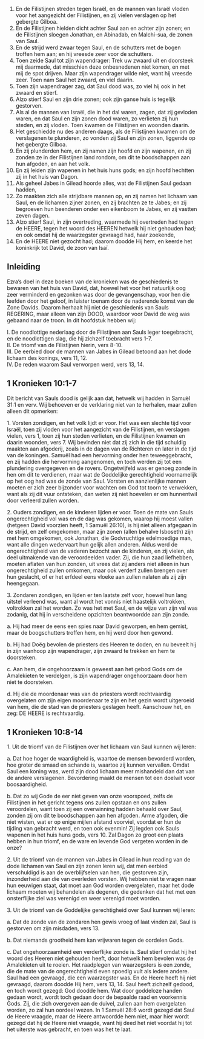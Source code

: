 1. En de Filistijnen streden tegen Israël, en de mannen van Israël vloden voor het aangezicht der Filistijnen, en zij vielen verslagen op het gebergte Gilboa. 
2. En de Filistijnen hielden dicht achter Saul aan en achter zijn zonen; en de Filistijnen sloegen Jonathan, en Abinadab, en Malchi-sua, de zonen van Saul. 
3. En de strijd werd zwaar tegen Saul, en de schutters met de bogen troffen hem aan; en hij vreesde zeer voor de schutters. 
4. Toen zeide Saul tot zijn wapendrager: Trek uw zwaard uit en doorsteek mij daarmede, dat misschien deze onbesnedenen niet komen, en met mij de spot drijven. Maar zijn wapendrager wilde niet, want hij vreesde zeer. Toen nam Saul het zwaard, en viel daarin. 
5. Toen zijn wapendrager zag, dat Saul dood was, zo viel hij ook in het zwaard en stierf. 
6. Alzo stierf Saul en zijn drie zonen; ook zijn ganse huis is tegelijk gestorven. 
7. Als al de mannen van Israël, die in het dal waren, zagen, dat zij gevloden waren, en dat Saul en zijn zonen dood waren, zo verlieten zij hun steden, en zij vloden. Toen kwamen de Filistijnen en woonden daarin. 
8. Het geschiedde nu des anderen daags, als de Filistijnen kwamen om de verslagenen te plunderen, zo vonden zij Saul en zijn zonen, liggende op het gebergte Gilboa. 
9. En zij plunderden hem, en zij namen zijn hoofd en zijn wapenen, en zij zonden ze in der Filistijnen land rondom, om dit te boodschappen aan hun afgoden, en aan het volk. 
10. En zij leiden zijn wapenen in het huis huns gods; en zijn hoofd hechtten zij in het huis van Dagon. 
11. Als geheel Jabes in Gilead hoorde alles, wat de Filistijnen Saul gedaan hadden, 
12. Zo maakten zich alle strijdbare mannen op, en zij namen het lichaam van Saul, en de lichamen zijner zonen, en zij brachten ze te Jabes; en zij begroeven hun beenderen onder een eikenboom te Jabes, en zij vastten zeven dagen. 
13. Alzo stierf Saul, in zijn overtreding, waarmede hij overtreden had tegen de HEERE, tegen het woord des HEEREN hetwelk hij niet gehouden had; en ook omdat hij de waarzegster gevraagd had, haar zoekende, 
14. En de HEERE niet gezocht had; daarom doodde Hij hem, en keerde het koninkrijk tot David, de zoon van Isaï. 

## Inleiding

Ezra’s doel in deze boeken van de kronieken was de geschiedenis te bewaren van het huis van David, dat, hoewel het voor het natuurlijk oog zeer verminderd en gezonken was door de gevangenschap, voor hen die leefden door het geloof, in luister toenam door de naderende komst van de Zone Davids. Daarom herhaalt hij niet de geschiedenis van Sauls REGERING, maar alleen van zijn DOOD, waardoor voor David de weg was gebaand naar de troon. In dit hoofdstuk hebben wij: 

I. De noodlottige nederlaag door de Filistijnen aan Sauls leger toegebracht, en de noodlottigen slag, die hij zichzelf toebracht vers 1-7.  
II. De triomf van de Filistijnen hierin, vers 8-10.  
III. De eerbied door de mannen van Jabes in Gilead betoond aan het dode lichaam des konings, vers 11, 12.  
IV. De reden waarom Saul verworpen werd, vers 13, 14.  

## 1 Kronieken 10:1-7 

Dit bericht van Sauls dood is gelijk aan dat, hetwelk wij hadden in Samuël 31:1 en verv. Wij behoeven er de verklaring niet van te herhalen, maar zullen alleen dit opmerken: 

1\. Vorsten zondigen, en het volk lijdt er voor. Het was een slechte tijd voor Israël, toen zij vloden voor het aangezicht van de Filistijnen, en verslagen vielen, vers 1, toen zij hun steden verlieten, en de Filistijnen kwamen en daarin woonden, vers 7. Wij bevinden niet dat zij zich in die tijd schuldig maakten aan afgoderij, zoals in de dagen van de Richteren en later in de tijd van de koningen. Samuël had een hervorming onder hen teweeggebracht, en zij hadden die hervorming aangenomen, en toch werden zij tot een plundering overgegeven en de rovers. Ongetwijfeld was er genoeg zonde in hen om dit te verdienen, maar wat de Goddelijke gerechtigheid voornamelijk op het oog had was de zonde van Saul. Vorsten en aanzienlijke mannen moeten er zich zeer bijzonder voor wachten om God tot toorn te verwekken, want als zij dit vuur ontsteken, dan weten zij niet hoevelen er om hunnentwil door verleerd zullen worden.

2\. Ouders zondigen, en de kinderen lijden er voor. Toen de mate van Sauls ongerechtigheid vol was en de dag was gekomen, waarop hij moest vallen (hetgeen David voorzien heeft, 1 Samuël 26:10), is hij niet alleen afgegaan in de strijd, en zelf omgekomen, maar zijn zonen (allen behalve Isboseth) zijn met hem omgekomen, ook Jonathan, die Godvruchtige edelmoedige man, want alle dingen wedervaart hun gelijk allen anderen. 
Aldus werd de ongerechtigheid van de vaderen bezocht aan de kinderen, en zij vielen, als deel uitmakende van de veroordeelden vader. Zij, die hun zaad liefhebben, moeten aflaten van hun zonden, uit vrees dat zij anders niet alleen in hun ongerechtigheid zullen omkomen, maar ook verderf zullen brengen over hun geslacht, of er het erfdeel eens vloeke aan zullen nalaten als zij zijn heengegaan.

3\. Zondaren zondigen, en lijden er ten laatste zelf voor, hoewel hun lang uitstel verleend was, want al wordt het vonnis niet haastelijk voltrokken, voltrokken zal het worden. Zo was het met Saul, en de wijze van zijn val was zodanig, dat hij in verscheidene opzichten beantwoordde aan zijn zonde.

a. Hij had meer de eens een spies naar David geworpen, en hem gemist, maar de boogschutters troffen hem, en hij werd door hen gewond.

b. Hij had Doëg bevolen de priesters des Heeren te doden, en nu beveelt hij in zijn wanhoop zijn wapendrager, zijn zwaard te trekken en hem te doorsteken.

c. Aan hem, die ongehoorzaam is geweest aan het gebod Gods om de Amalekieten te verdelgen, is zijn wapendrager ongehoorzaam door hem niet te doorsteken.

d. Hij die de moordenaar was van de priesters wordt rechtvaardig overgelaten om zijn eigen moordenaar te zijn en het gezin wordt uitgeroeid van hem, die de stad van de priesters geslagen heeft. Aanschouw het, en zeg: DE HEERE is rechtvaardig. 

## 1 Kronieken 10:8-14

1\. Uit de triomf van de Filistijnen over het lichaam van Saul kunnen wij leren: 

a. Dat hoe hoger de waardigheid is, waartoe de mensen bevorderd worden, hoe groter de smaad en schande is, waartoe zij kunnen vervallen. Omdat Saul een koning was, werd zijn dood lichaam meer mishandeld dan dat van de andere verslagenen. Bevordering maakt de mensen tot een doelwit voor boosaardigheid.

b. Dat zo wij Gode de eer niet geven van onze voorspoed, zelfs de Filistijnen in het gericht tegens ons zullen opstaan en ons zullen veroordelen, want toen zij een overwinning hadden behaald over Saul, zonden zij om dit te boodschappen aan hen afgoden. Arme afgoden, die niet wisten, wat er op enige mijlen afstand voorviel, voordat er hun de tijding van gebracht werd, en toen ook evenmin! Zij legden ook Sauls wapenen in het huis huns gods, vers 10. Zal Dagon zo groot een plaats hebben in hun triomf, en de ware en levende God vergeten worden in de onze? 

2\. Uit de triomf van de mannen van Jabes in Gilead in hun reading van de dode lichamen van Saul en zijn zonen leren wij, dat men eerbied verschuldigd is aan de overblijfselen van hen, die gestorven zijn, inzonderheid aan die van overleden vorsten. Wij hebben niet te vragen naar hun eeuwigen staat, dat moet aan God worden overgelaten, maar het dode lichaam moeten wij behandelen als degenen, die gedenken dat het met een onsterflijke ziel was verenigd en weer verenigd moet worden.

3\. Uit de triomf van de Goddelijke gerechtigheid over Saul kunnen wij leren: 

a. Dat de zonde van de zondaren hen gewis vroeg of laat vinden zal, Saul is gestorven om zijn misdaden, vers 13.

b. Dat niemands grootheid hem kan vrijwaren tegen de oordelen Gods.

c. Dat ongehoorzaamheid een verderflijke zonde is. Saul stierf omdat hij het woord des Heeren niet gehouden heeft, door hetwelk hem bevolen was de Amalekieten uit te roeien. Het raadplegen van waarzegsters is een zonde, die de mate van de ongerechtigheid even spoedig vult als iedere andere. Saul had een gevraagd, die een waarzegster was. En de Heere heeft hij niet gevraagd, daarom doodde Hij hem, vers 13, 14. Saul heeft zichzelf gedood, en toch wordt gezegd: God doodde hem. Wat door goddeloze handen gedaan wordt, wordt toch gedaan door de bepaalde raad en voorkennis Gods. Zij, die zich overgeven aan de duivel, zullen aan hem overgelaten worden, zo zal hun oordeel wezen. In 1 Samuël 28:6 wordt gezegd dat Saul de Heere vraagde, maar de Heere antwoordde hem niet, maar hier wordt gezegd dat hij de Heere niet vraagde, want hij deed het niet voordat hij tot het uiterste was gebracht, en toen was het te laat. 

